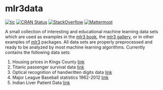 # mlr3data

<!-- badges: start -->
[![tic](https://github.com/mlr-org/mlr3data/workflows/tic/badge.svg?branch=main)](https://github.com/mlr-org/mlr3data/actions)
[![CRAN Status](https://www.r-pkg.org/badges/version/mlr3data)](https://CRAN.R-project.org/package=mlr3data)
[![StackOverflow](https://img.shields.io/badge/stackoverflow-mlr3-orange.svg)](https://stackoverflow.com/questions/tagged/mlr3)
[![Mattermost](https://img.shields.io/badge/chat-mattermost-orange.svg)](https://lmmisld-lmu-stats-slds.srv.mwn.de/mlr_invite/)
<!-- badges: end -->

A small collection of interesting and educational machine learning data sets which are used as examples in the [mlr3 book](https://mlr3book.mlr-org.com),
the [mlr3 gallery](https://mlr3gallery.mlr-org.com), or in other examples of [mlr3](https://mlr3.mlr-org.com) packages.
All data sets are properly preprocessed and ready to be analyzed by most machine learning algorithms.
Currently contains the following data sets:

1. Housing prices in Kings County [link](https://mlr3data.mlr-org.com/reference/kc_housing.html)
2. Titanic passenger survival data [link](https://mlr3data.mlr-org.com/reference/titanic.html)
3. Optical recognition of handwritten digits data [link](https://mlr3data.mlr-org.com/reference/optdigits.html)
4. Major League Baseball statistics 1962-2012 [link](https://mlr3data.mlr-org.com/reference/moneyball.html)
4. Indian Liver Patient Data [link](https://mlr3data.mlr-org.com/reference/ilpd.html)
